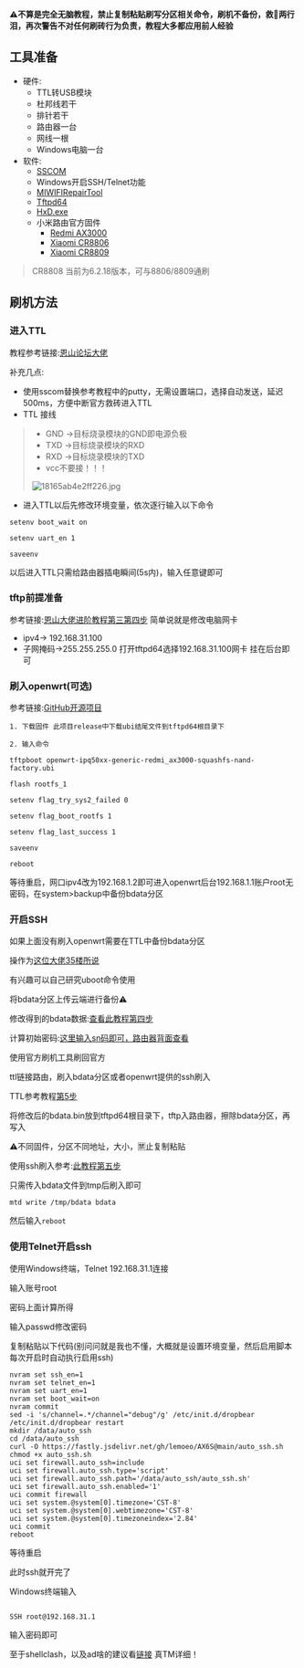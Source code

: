 ⚠️**不算是完全无脑教程，禁止复制粘贴刷写分区相关命令，刷机不备份，救🐔两行泪，再次警告不对任何刷砖行为负责，教程大多都应用前人经验**
## 工具准备
- 硬件: 
	- TTL转USB模块
	- 杜邦线若干
	- 排针若干
	- 路由器一台
	- 网线一根
	- Windows电脑一台
- 软件:
     - [SSCOM](http://www.viewprotech.com/upfile/2019/06/20190603155148_810.rar)
     - Windows开启SSH/Telnet功能
     - [MIWIFIRepairTool](https://bigota.miwifi.com/xiaoqiang/tools/MIWIFIRepairTool.x86.zip)
     - [Tftpd64](https://bitbucket.org/phjounin/tftpd64/downloads/Tftpd64-4.64-setup.exe)
     - [HxD.exe](https://github.com/lemoeo/AX6S/raw/main/%E5%B7%A5%E5%85%B7/HxD.zip)
     - 小米路由官方固件
	     - [Redmi AX3000](https://cdn.cnbj1.fds.api.mi-img.com/xiaoqiang/rom/ra81/miwifi_ra81_firmware_2c953_1.0.62.bin)
	     - [Xiaomi CR8806](https://cdn.cnbj1.fds.api.mi-img.com/xiaoqiang/rom/cr8806/miwifi_cr8806_firmware_4622b_6.2.33.bin)
	     - [Xiaomi CR8809](https://cdn.cnbj1.fds.api.mi-img.com/xiaoqiang/rom/cr8809/miwifi_cr8809_firmware_46dab_6.2.136.bin)
> CR8808 当前为6.2.18版本，可与8806/8809通刷
## 刷机方法
### 进入TTL
教程参考链接:[恩山论坛大佬](https://www.right.com.cn/forum/forum.php?mod=viewthread&tid=8255711&highlight=ttl&mobile=2)

补充几点:
- 使用sscom替换参考教程中的putty，无需设置端口，选择自动发送，延迟500ms，方便中断官方救砖进入TTL
- TTL 接线 
>  - GND ->目标烧录模块的GND即电源负极
>  - TXD  ->目标烧录模块的RXD
>  - RXD  ->目标烧录模块的TXD
>  - vcc不要接！！！
>  
>  ![18165ab4e2ff226.jpg](https://s2.loli.net/2023/01/13/nm5ZOoNFHKQT48L.jpg)
- 进入TTL以后先修改环境变量，依次逐行输入以下命令
```
setenv boot_wait on
```

```
setenv uart_en 1
```

```
saveenv
```
以后进入TTL只需给路由器插电瞬间(5s内)，输入任意键即可
### tftp前提准备
参考链接:[恩山大佬进阶教程第三第四步](https://www.right.com.cn/FORUM/forum.php?mod=viewthread&tid=8255773&page=1#pid17537975)
简单说就是修改电脑网卡
- ipv4-> 192.168.31.100
- 子网掩码->255.255.255.0
打开tftpd64选择192.168.31.100网卡
挂在后台即可
### 刷入openwrt(可选)
参考链接:[GitHub开源项目](https://github.com/hzyitc/openwrt-redmi-ax3000)

	1. 下载固件 此项目release中下载ubi结尾文件到tftpd64根目录下
	
	2. 输入命令
```
tftpboot openwrt-ipq50xx-generic-redmi_ax3000-squashfs-nand-factory.ubi
```

```
flash rootfs_1
```

```
setenv flag_try_sys2_failed 0
```

```
setenv flag_boot_rootfs 1
```

```
setenv flag_last_success 1
```

```
saveenv
```

```
reboot
```
等待重启，网口ipv4改为192.168.1.2即可进入openwrt后台192.168.1.1账户root无密码，在system>backup中备份bdata分区

### 开启SSH
如果上面没有刷入openwrt需要在TTL中备份bdata分区


操作为[这位大佬35楼所说](https://www.right.com.cn/forum/thread-8268392-1-1.html)

有兴趣可以自己研究uboot命令使用

将bdata分区上传云端进行备份⚠️

修改得到的bdata数据:[查看此教程第四步](https://post.m.smzdm.com/p/axzwv9w9/)

计算初始密码:[这里输入sn码即可，路由器背面查看](https://miwifi.dev/ssh)

使用官方刷机工具刷回官方

ttl链接路由，刷入bdata分区或者openwrt提供的ssh刷入

TTL参考教程[第5步](https://www.right.com.cn/FORUM/forum.php?mod=viewthread&tid=8255773&page=1#pid17537975)

将修改后的bdata.bin放到tftpd64根目录下，tftp入路由器，擦除bdata分区，再写入

⚠️不同固件，分区不同地址，大小，🈲止复制粘贴

使用ssh刷入参考:[此教程第五步](https://post.m.smzdm.com/p/axzwv9w9/)

只需传入bdata文件到tmp后刷入即可
```
mtd write /tmp/bdata bdata
```
然后输入`reboot`
### 使用Telnet开启ssh
使用Windows终端，Telnet 192.168.31.1连接

输入账号root

密码上面计算所得

输入passwd修改密码

复制粘贴以下代码(别问问就是我也不懂，大概就是设置环境变量，然后启用脚本每次开启时自动执行启用ssh)
```
nvram set ssh_en=1
nvram set telnet_en=1
nvram set uart_en=1
nvram set boot_wait=on
nvram commit
sed -i 's/channel=.*/channel="debug"/g' /etc/init.d/dropbear
/etc/init.d/dropbear restart
mkdir /data/auto_ssh
cd /data/auto_ssh
curl -O https://fastly.jsdelivr.net/gh/lemoeo/AX6S@main/auto_ssh.sh
chmod +x auto_ssh.sh
uci set firewall.auto_ssh=include
uci set firewall.auto_ssh.type='script'
uci set firewall.auto_ssh.path='/data/auto_ssh/auto_ssh.sh'
uci set firewall.auto_ssh.enabled='1'
uci commit firewall
uci set system.@system[0].timezone='CST-8'
uci set system.@system[0].webtimezone='CST-8'
uci set system.@system[0].timezoneindex='2.84'
uci commit
reboot
```
等待重启

此时ssh就开完了

Windows终端输入 
```

SSH root@192.168.31.1
```
输入密码即可

至于shellclash，以及ad啥的建议看[链接](https://www.right.com.cn/forum/forum.php?mod=viewthread&tid=8267066&extra=page%3D1&mobile=2)
真TM详细！
